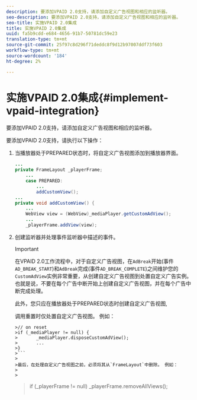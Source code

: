 ```yaml
---
description: 要添加VPAID 2.0支持，请添加自定义广告视图和相应的监听器。
seo-description: 要添加VPAID 2.0支持，请添加自定义广告视图和相应的监听器。
seo-title: 实施VPAID 2.0集成
title: 实施VPAID 2.0集成
uuid: fa5b9cdd-e684-4656-91b7-50781dc59e23
translation-type: tm+mt
source-git-commit: 25f97c8d296f71deddc8f9d12b97007ddf73f603
workflow-type: tm+mt
source-wordcount: '184'
ht-degree: 2%

---
```



# 实施VPAID 2.0集成{#implement-vpaid-integration}

要添加VPAID 2.0支持，请添加自定义广告视图和相应的监听器。

要添加VPAID 2.0支持，请执行以下操作：

1. 当播放器处于PREPARED状态时，将自定义广告视图添加到播放器界面。

   ```java
   ... 
   private FrameLayout _playerFrame; 
       ... 
       case PREPARED: 
           ... 
           addCustomView(); 
   ... 
   private void addCustomView() { 
       ... 
       WebView view = (WebView)_mediaPlayer.getCustomAdView(); 
       ... 
       _playerFrame.addView(view);
   ```

1. 创建监听器并处理事件监听器中描述的事件。

   >[!IMPORTANT]
   >
   >在VPAID 2.0工作流程中，对于自定义广告视图，在`AdBreak`开始(事件`AD_BREAK_START`)和`AdBreak`完成(事件`AD_BREAK_COMPLETE`)之间维护您的`CustomAdView`实例非常重要，从创建自定义广告视图到处置自定义广告实例。 也就是说，不要在每个广告中断开始上创建自定义广告视图，并在每个广告中断完成处理。
   >
   >
   >此外，您只应在播放器处于PREPARED状态时创建自定义广告视图,
   >
   >
   >调用重置时仅处置自定义广告视图。 例如：
   >
   >
   ```
   >// on reset 
   >if (_mediaPlayer != null) { 
   >       _mediaPlayer.disposeCustomAdView(); 
   >       ... 
   >} 
   >```
   >
   >最后，在处理自定义广告视图之前，必须将其从`FrameLayout`中删除。 例如：
   >
   >
   ```
   >if (_playerFrame != null) 
   >       _playerFrame.removeAllViews(); 
   >```
